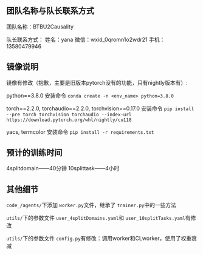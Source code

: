 ## 团队名称与队长联系方式

团队名称：BTBU2Causality

队长联系方式：
	姓名：yana
	微信：wxid_0qromn1o2wdr21
	手机：13580479946

## 镜像说明

镜像有修改（抱歉，主要是旧版本pytorch没有的功能，只有nightly版本有）:

python==3.8.0
安装命令 `conda create -n <env_name> python=3.8.0`

torch==2.2.0, torchaudio==2.2.0, torchvision==0.17.0
安装命令 `pip install --pre torch torchvision torchaudio --index-url https://download.pytorch.org/whl/nightly/cu118`

yacs, termcolor
安装命令 `pip install -r requirements.txt`

## 预计的训练时间

4splitdomain——40分钟
10splittask——4小时

## 其他细节

 `code_/agents/`下添加 `worker.py`文件，继承了 `trainer.py`中的一些方法

`utils/`下的参数文件 `user_4splitDomains.yaml`和 `user_10splitTasks.yaml`有修改

`utils/`下的参数文件 `config.py`有修改：调用worker和CLworker，使用了权重衰减
